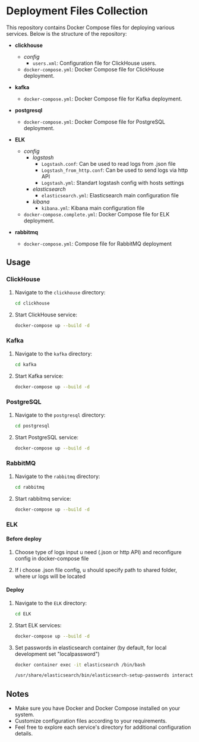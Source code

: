 # Deployment Files Collection

This repository contains Docker Compose files for deploying various services. Below is the structure of the repository:

- **clickhouse**
  - *config*
    - `users.xml`: Configuration file for ClickHouse users.
  - `docker-compose.yml`: Docker Compose file for ClickHouse deployment.

- **kafka**
  - `docker-compose.yml`: Docker Compose file for Kafka deployment.

- **postgresql**
  - `docker-compose.yml`: Docker Compose file for PostgreSQL deployment.

- **ELK**
  - *config*
    - *logstash*
        - `Logstash.conf`: Can be used to read logs from .json file
        - `Logstash_from_http.conf`: Can be used to send logs via http API
        - `Logstash.yml`: Standart logstash config with hosts settings
    - *elasticsearch*
        - `elasticsearch.yml`: Elasticsearch main configuration file
    - *kibana*
        - `kibana.yml`: Kibana main configuration file
  - `docker-compose.complete.yml`: Docker Compose file for ELK deployment.

- **rabbitmq**
  - `docker-compose.yml`: Compose file for RabbitMQ deployment

## Usage

### ClickHouse

1. Navigate to the `clickhouse` directory:
    ```bash
    cd clickhouse
    ```

2. Start ClickHouse service:
    ```bash
    docker-compose up --build -d
    ```

### Kafka

1. Navigate to the `kafka` directory:
    ```bash
    cd kafka
    ```

2. Start Kafka service:
    ```bash
    docker-compose up --build -d
    ```

### PostgreSQL

1. Navigate to the `postgresql` directory:
    ```bash
    cd postgresql
    ```

2. Start PostgreSQL service:
    ```bash
    docker-compose up --build -d
    ```


### RabbitMQ

1. Navigate to the `rabbitmq` directory:
    ```bash
    cd rabbitmq
    ```

2. Start rabbitmq service:
    ```bash
    docker-compose up --build -d
    ```

### ELK

#### Before deploy

1. Choose type of logs input u need (.json or http API) and reconfigure config in docker-compose file

2. If i choose .json file config, u should specify path to shared folder, where ur logs will be located


#### Deploy

1. Navigate to the `ELK` directory:
    ```bash
    cd ELK
    ```

2. Start ELK services:
    ```bash
    docker-compose up --build -d
    ```

3. Set passwords in elasticsearch container (by default, for local development set "localpassword")
    ```bash
    docker container exec -it elasticsearch /bin/bash

    /usr/share/elasticsearch/bin/elasticsearch-setup-passwords interactive
    ```

## Notes

- Make sure you have Docker and Docker Compose installed on your system.
- Customize configuration files according to your requirements.
- Feel free to explore each service's directory for additional configuration details.
